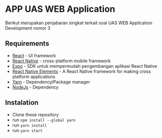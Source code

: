 # APP UAS WEB Application

Berikut merupakan penjabaran singkat terkait soal UAS WEB Application Development nomor 3

## Requirements

- [React](https://beta.reactjs.org) - UI framework
- [React Native](https://reactnative.dev) - cross-platform mobile framework
- [Expo](https://expo.dev) - SDK untuk mempermudah pengembangan aplikasi React Native
- [React Native Elements](https://reactnativeelements.com/) - A React Native framework for making cross platform applications
- [Yarn](https://classic.yarnpkg.com) - Dependency/Package manager
- [NodeJs](https://nodejs.org/en/download/) - Dependency

## Instalation

- Clone these repository
- run `npm install --global yarn`
- run `yarn install`
- run `yarn start`

